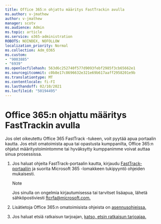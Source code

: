 ```yaml
---
title: Office 365:n ohjattu määritys FastTrackin avulla
ms.author: v-jmathew
author: v-jmathew
manager: scotv
ms.audience: Admin
ms.topic: article
ms.service: o365-administration
ROBOTS: NOINDEX, NOFOLLOW
localization_priority: Normal
ms.collection: Adm_O365
ms.custom:
- "9003885"
- "6939"
ms.openlocfilehash: 563d6c252740f577d9093febf2985f3cb65662e1
ms.sourcegitcommit: c0b8e17c8696632e321e69b617aaff2958201e9b
ms.translationtype: MT
ms.contentlocale: fi-FI
ms.lasthandoff: 02/10/2021
ms.locfileid: "50194495"
---
```

# <a name="guided-office-365-setup-process-with-fasttrack"></a>Office 365:n ohjattu määritys FastTrackin avulla

Jos olet oikeutettu Office 365 FastTrack -tukeen, voit pyytää apua portaalin kautta. Jos etsit omatoimista apua tai opastusta kumppanilta, Office 365:n ohjatut määritystoimintomme tai hyväksytty kumppanimme voivat auttaa sinua prosessissa.

1. Jos haluat ohjeita FastTrack-portaalin kautta, kirjaudu [FastTrack-portaaliin](https://go.microsoft.com/fwlink/?linkid=2125443) ja suorita Microsoft 365 -lomakkeen tukipyyntö ohjeiden mukaisesti.

    > [!NOTE]
    > Jos sinulla on ongelmia kirjautumisessa tai tarvitset lisäapua, lähetä sähköpostiviesti [ftcrfa@microsoft.com.](mailto:ftcrfa@microsoft.com)

2. Lisätietoja Office 365:n omatoimisista ohjeista on [asennusohjeissa.](https://go.microsoft.com/fwlink/?linkid=2125827)
3. Jos haluat etsiä ratkaisun tarjoajan, [katso, etsin ratkaisun tarjoajaa.](https://go.microsoft.com/fwlink/?linkid=2125918)
